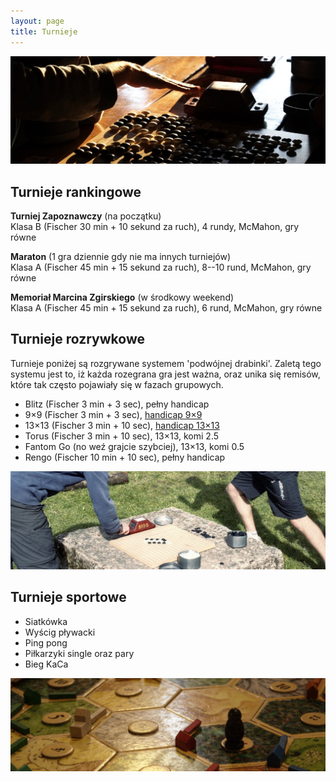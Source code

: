 ```yaml
---
layout: page
title: Turnieje
---
```


![przystanek alaska](/public/go.jpg)

## Turnieje rankingowe

**Turniej Zapoznawczy** (na początku)  
Klasa B (Fischer 30 min + 10 sekund za ruch), 4 rundy, McMahon, gry równe

**Maraton** (1 gra dziennie gdy nie ma innych turniejów)  
Klasa A (Fischer 45 min + 15 sekund za ruch), 8--10 rund, McMahon, gry równe

**Memoriał Marcina Zgirskiego** (w środkowy weekend)  
Klasa A (Fischer 45 min + 15 sekund za ruch), 6 rund, McMahon, gry równe

## Turnieje rozrywkowe

Turnieje poniżej są rozgrywane systemem 'podwójnej drabinki'. Zaletą tego systemu jest to, iż każda rozegrana gra jest ważna, oraz unika się remisów, które tak często pojawiały się w fazach grupowych.

- Blitz (Fischer 3 min + 3 sec), pełny handicap
- 9&times;9 (Fischer 3 min + 3 sec), [handicap 9&times;9](/public/handi/handi-9.pdf)
- 13&times;13 (Fischer 3 min + 10 sec), [handicap 13&times;13](/public/handi/handi-13.pdf)
- Torus (Fischer 3 min + 10 sec), 13&times;13, komi 2.5
- Fantom Go (no weź grajcie szybciej), 13&times;13, komi 0.5
- Rengo (Fischer 10 min + 10 sec), pełny handicap

![przystanek alaska](/public/drabinka.jpg)

## Turnieje sportowe

- Siatkówka
- Wyścig pływacki
- Ping pong
- Piłkarzyki single oraz pary
- Bieg KaCa

![przystanek alaska](/public/osadniki.jpg)
